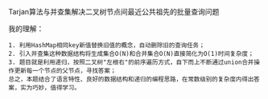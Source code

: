 Tarjan算法与并查集解决二叉树节点间最近公共祖先的批量查询问题

我的理解：

    1. 利用HashMap相同key新值替换旧值的概念，自动删除旧的查询任务；
    2. 引入并查集这种数据结构将生成集合O(N)和合并集合O(N)直接简化为O(1)时间复杂度；
    3. 题目就是利用递归，按照二叉树"左根右"的前序遍历方式，自下而上不断通过union合并操作更新每一个节点的父节点，寻找答案；
    总之，本题结合了语言特性、良好的数据结构和递归的编程思路，在常数级别的复杂度内得出答案，实为巧妙，值得学习。